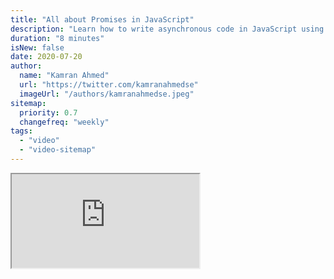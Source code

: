 ```yaml
---
title: "All about Promises in JavaScript"
description: "Learn how to write asynchronous code in JavaScript using promises."
duration: "8 minutes"
isNew: false
date: 2020-07-20
author:
  name: "Kamran Ahmed"
  url: "https://twitter.com/kamranahmedse"
  imageUrl: "/authors/kamranahmedse.jpeg"
sitemap:
  priority: 0.7
  changefreq: "weekly"
tags:
  - "video"
  - "video-sitemap"
---
```


<iframe class="w-full aspect-video mb-5" src="https://www.youtube.com/embed/BvrkobaCVVE" title="All about Promises in JavaScript"></iframe>